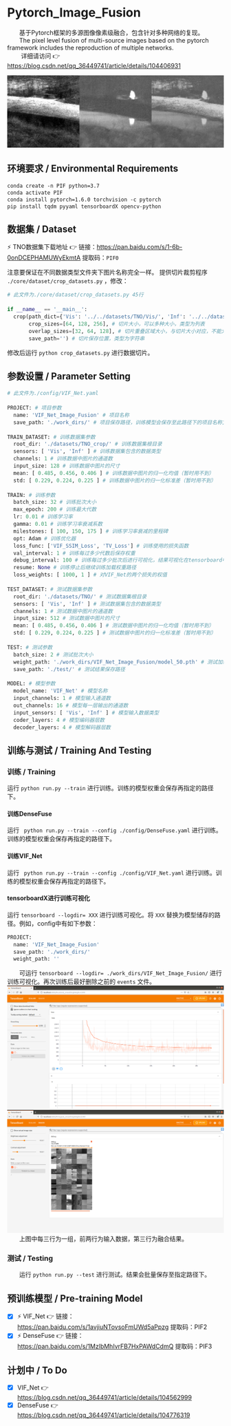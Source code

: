 # Pytorch_Image_Fusion  
&emsp;&emsp;基于Pytorch框架的多源图像像素级融合，包含针对多种网络的复现。  
&emsp;&emsp;The pixel level fusion of multi-source images based on the pytorch framework includes the reproduction of multiple networks.  
&emsp;&emsp;  详细请访问 👉 https://blog.csdn.net/qq_36449741/article/details/104406931  
  
![results](https://github.com/ChangeZH/Pytorch_Image_Fusion/blob/main/test/results.jpg)

## 环境要求 / Environmental Requirements  
  
```
conda create -n PIF python=3.7  
conda activate PIF  
conda install pytorch=1.6.0 torchvision -c pytorch  
pip install tqdm pyyaml tensorboardX opencv-python  
```
  
## 数据集 / Dataset  
  ⚡ TNO数据集下载地址 👉  链接：https://pan.baidu.com/s/1-6b-0onDCEPHAMUWyEkmtA  提取码：`PIF0`   

  注意要保证在不同数据类型文件夹下图片名称完全一样。
  提供切片裁剪程序  ` ./core/dataset/crop_datasets.py `  ，修改：
  ```python
  # 此文件为./core/dataset/crop_datasets.py 45行
  
  if __name__ == '__main__':
    crop(path_dict={'Vis': '../../datasets/TNO/Vis/', 'Inf': '../../datasets/TNO/Inf/'}, # 数据类型与其路径的对应字典，例如'Vis'数据的路径为'../../datasets/TNO/Vis/'，'Inf'数据的路径为'../../datasets/TNO/Inf/'，类型为字典
         crop_sizes=[64, 128, 256], # 切片大小，可以多种大小，类型为列表
         overlap_sizes=[32, 64, 128], # 切片重叠区域大小，与切片大小对应，不能大于对应切片大小，类型为列表
         save_path='') # 切片保存位置，类型为字符串
  ```  
  修改后运行  ` python crop_datasets.py `  进行数据切片。
  
## 参数设置 / Parameter Setting  
  
```python
# 此文件为./config/VIF_Net.yaml

PROJECT: # 项目参数
  name: 'VIF_Net_Image_Fusion' # 项目名称
  save_path: './work_dirs/' # 项目保存路径，训练模型会保存至此路径下的项目名称文件夹中

TRAIN_DATASET: # 训练数据集参数
  root_dir: './datasets/TNO_crop/' # 训练数据集根目录
  sensors: [ 'Vis', 'Inf' ] # 训练数据集包含的数据类型
  channels: 1 # 训练数据中图片的通道数
  input_size: 128 # 训练数据中图片的尺寸
  mean: [ 0.485, 0.456, 0.406 ] # 训练数据中图片的归一化均值（暂时用不到）
  std: [ 0.229, 0.224, 0.225 ] # 训练数据中图片的归一化标准差（暂时用不到）

TRAIN: # 训练参数
  batch_size: 32 # 训练批次大小
  max_epoch: 200 # 训练最大代数
  lr: 0.01 # 训练学习率
  gamma: 0.01 # 训练学习率衰减系数
  milestones: [ 100, 150, 175 ] # 训练学习率衰减的里程碑
  opt: Adam # 训练优化器
  loss_func: ['VIF_SSIM_Loss', 'TV_Loss'] # 训练使用的损失函数
  val_interval: 1 # 训练每过多少代数后保存权重
  debug_interval: 100 # 训练每过多少批次后进行可视化，结果可视化在tensorboard中
  resume: None # 训练停止后继续训练加载权重路径
  loss_weights: [ 1000, 1 ] # 对VIF_Net的两个损失的权值

TEST_DATASET: # 测试数据集参数
  root_dir: './datasets/TNO/' # 测试数据集根目录
  sensors: [ 'Vis', 'Inf' ] # 测试数据集包含的数据类型
  channels: 1 # 测试数据中图片的通道数
  input_size: 512 # 测试数据中图片的尺寸
  mean: [ 0.485, 0.456, 0.406 ] # 测试数据中图片的归一化均值（暂时用不到）
  std: [ 0.229, 0.224, 0.225 ] # 测试数据中图片的归一化标准差（暂时用不到）

TEST: # 测试参数
  batch_size: 2 # 测试批次大小
  weight_path: './work_dirs/VIF_Net_Image_Fusion/model_50.pth' # 测试加载的权重路径
  save_path: './test/' # 测试结果保存路径

MODEL: # 模型参数
  model_name: 'VIF_Net' # 模型名称
  input_channels: 1 # 模型输入通道数
  out_channels: 16 # 模型每一层输出的通道数
  input_sensors: [ 'Vis', 'Inf' ] # 模型输入数据类型
  coder_layers: 4 # 模型编码器层数
  decoder_layers: 4 # 模型解码器层数

```  

## 训练与测试 / Training And Testing  
  
### 训练 / Training  
运行  ` python run.py --train `  进行训练。训练的模型权重会保存再指定的路径下。  

#### 训练DenseFuse  
运行  ` python run.py --train --config ./config/DenseFuse.yaml`  进行训练。训练的模型权重会保存再指定的路径下。  

#### 训练VIF_Net   
运行  ` python run.py --train --config ./config/VIF_Net.yaml`  进行训练。训练的模型权重会保存再指定的路径下。

#### tensorboardX进行训练可视化  
运行  ` tensorboard --logdir= XXX `  进行训练可视化。将  ` XXX `  替换为模型储存的路径。例如，config中有如下参数：  
```python
PROJECT:
  name: 'VIF_Net_Image_Fusion'
  save_path: './work_dirs/'
  weight_path: ''
```  
&emsp;&emsp;可运行  ` tensorboard --logdir= ./work_dirs/VIF_Net_Image_Fusion/ `  进行训练可视化。再次训练后最好删除之前的  ` events `  文件。  
![SCALARS](https://github.com/ChangeZH/Pytorch_Image_Fusion/blob/main/work_dirs/TensorBoard_0.png)
![IMAGES](https://github.com/ChangeZH/Pytorch_Image_Fusion/blob/main/work_dirs/TensorBoard_1.png)  
&emsp;&emsp;上图中每三行为一组，前两行为输入数据，第三行为融合结果。  
  
### 测试 / Testing  
&emsp;&emsp;运行  ` python run.py --test `  进行测试。结果会批量保存至指定路径下。  

## 预训练模型 / Pre-training Model
 - [x] ⚡ VIF_Net 👉   链接：https://pan.baidu.com/s/1avjiuNTovsoFmUWd5aPpzg 提取码：PIF2  
 - [x] ⚡ DenseFuse 👉   链接：https://pan.baidu.com/s/1MzlbMhIvrFB7HxPAWdCdmQ 提取码：PIF3  
 
## 计划中 / To Do  
 - [x] VIF_Net 👉 https://blog.csdn.net/qq_36449741/article/details/104562999  
 - [x] DenseFuse 👉 https://blog.csdn.net/qq_36449741/article/details/104776319  
